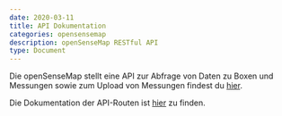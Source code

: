 ```yaml
---
date: 2020-03-11
title: API Dokumentation
categories: opensensemap
description: openSenseMap RESTful API
type: Document
---
```


Die openSenseMap stellt eine API zur Abfrage von Daten zu Boxen und Messungen sowie zum Upload von Messungen findest du [hier](https://api.opensensemap.org/).

Die Dokumentation der API-Routen ist [hier](https://docs.opensensemap.org) zu finden.